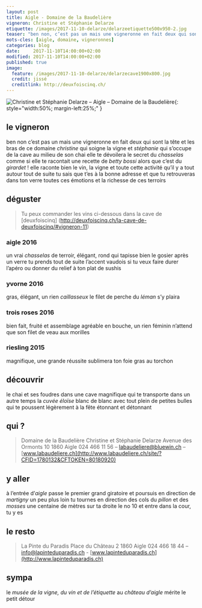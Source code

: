 ```yaml
---
layout: post
title: Aigle - Domaine de la Baudelière
vigneron: Christine et Stéphanie Delarze
etiquette: /images/2017-11-10-delarze/delarzeetiquette500x950-2.jpg
teaser: "ben non, c’est pas un mais une vigneronne en fait deux qui sont la tête et les bras de ce domaine "
mots-cles: [aigle, domaine, vigneronnes]
categories: blog
date:     2017-11-10T14:00:00+02:00
modified: 2017-11-10T14:00:00+02:00
published: true
image:
  feature: /images/2017-11-10-delarze/delarzecave1900x800.jpg
  credit: jissé
  creditlink: http://deuxfoiscinq.ch/
---
```


![Christine et Stéphanie Delarze – Aigle – Domaine de la Baudelière][i1]{: style="width:50%; margin-left:25%;" }

[i1]: ../../images/2017-11-10-delarze/delarzemere&fille1000x1800.jpg


## le vigneron
ben non c’est pas un mais une vigneronne en fait deux qui sont la tête et les bras de ce domaine *christine* qui soigne la vigne et *stéphanie* qui s’occupe de la cave
au milieu de son chai elle te dévoilera le secret du *chasselas* comme si elle te racontait une recette de *betty bossi* alors que c’est du *girardet* !
elle raconte bien le vin, la vigne et toute cette activité qu’il y a tout autour
tout de suite tu sais que t’es à la bonne adresse et que tu retrouveras dans ton verre toutes ces émotions et la richesse de ces terroirs


## déguster

> Tu peux commander les vins ci-dessous dans la cave de [deuxfoiscinq]
> (http://deuxfoiscinq.ch/la-cave-de-deuxfoiscinq/#vigneron-11)
### aigle 2016
un vrai *chasselas* de terroir, élégant, rond qui tapisse bien le gosier
après un verre tu prends tout de suite l’accent vaudois
si tu veux faire durer l’apéro ou donner du relief à ton plat de sushis

### yvorne 2016
gras, élégant, un rien *caillasseux*
le filet de perche du *léman* s’y plaira

### trois roses 2016
bien fait, fruité et assemblage agréable en bouche, un rien féminin
n’attend que son filet de veau aux morilles

### riesling 2015
magnifique, une grande réussite
sublimera ton foie gras au torchon


## découvrir
le chai et ses foudres dans une cave magnifique qui te transporte dans un autre temps
la *cuvée éloïse* blanc de blanc avec tout plein de petites bulles qui te poussent légèrement à la fête
étonnant et détonnant


## qui ?
> Domaine de la Baudelière
> Christine et Stéphanie Delarze
> Avenue des Ormonts 10
> 1860 Aigle
> 024 466 11 56 – [labaudeliere@bluewin.ch](mailto:labaudeliere@bluewin.ch) – [www.labaudeliere.ch](http://www.labaudeliere.ch/site/?CFID=1780132&CFTOKEN=80180920)


## y aller
à l’entrée d’*aigle* passe le premier grand giratoire et poursuis en direction de *martigny*
un peu plus loin tu tournes en direction des cols du *pillon* et des *mosses*
une centaine de mètres sur ta droite le no 10 et entre dans la cour, tu y es


## le resto
> La Pinte du Paradis
> Place du Château 2
> 1860 Aigle
> 024 466 18 44 – [info@lapinteduparadis.ch](mailto:info@lapinteduparadis.ch) - [www.lapinteduparadis.ch](http://www.lapinteduparadis.ch)


## sympa
le *musée de la vigne, du vin et de l’étiquette* au *château d’aigle* mérite le petit détour
